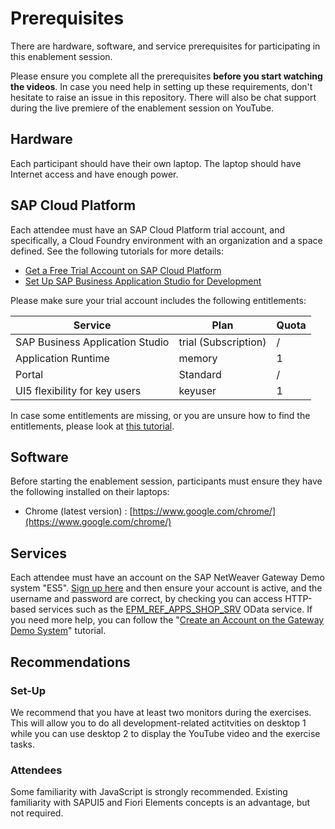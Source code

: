 # Prerequisites

There are hardware, software, and service prerequisites for participating in this enablement session.

Please ensure you complete all the prerequisites **before you start watching the videos**. In case you need help in setting up these requirements, don't hesitate to raise an issue in this repository. There will also be chat support during the live premiere of the enablement session on YouTube.

## Hardware

Each participant should have their own laptop. The laptop should have Internet access and have enough power.

## SAP Cloud Platform

Each attendee must have an SAP Cloud Platform trial account, and specifically, a Cloud Foundry environment with an organization and a space defined. See the following tutorials for more details:

- [Get a Free Trial Account on SAP Cloud Platform](https://developers.sap.com/tutorials/hcp-create-trial-account.html)
- [Set Up SAP Business Application Studio for Development](https://developers.sap.com/tutorials/appstudio-onboarding.html)

Please make sure your trial account includes the following entitlements:


|Service|Plan|Quota|
|-|-|-|
|SAP Business Application Studio|trial (Subscription)|/|
|Application Runtime|memory|1|
|Portal|Standard|/|
|UI5 flexibility for key users |keyuser|1|

In case some entitlements are missing, or you are unsure how to find the entitlements, please look at [this tutorial](https://developers.sap.com/tutorials/cp-cf-entitlements-add.html).


## Software

Before starting the enablement session, participants must ensure they have the following installed on their laptops:

- Chrome (latest version) : [https://www.google.com/chrome/](https://www.google.com/chrome/)

## Services

Each attendee must have an account on the SAP NetWeaver Gateway Demo system "ES5". [Sign up here](https://register.sapdevcenter.com/SUPSignForms/) and then ensure your account is active, and the username and password are correct, by checking you can access HTTP-based services such as the [EPM_REF_APPS_SHOP_SRV](https://sapes5.sapdevcenter.com/sap/opu/odata/sap/EPM_REF_APPS_SHOP_SRV/?sap-client=002) OData service. If you need more help, you can follow the "[Create an Account on the Gateway Demo System](https://developers.sap.com/tutorials/gateway-demo-signup.html)" tutorial.


## Recommendations


### Set-Up
We recommend that you have at least two monitors during the exercises. This will allow you to do all development-related actitvities on desktop 1 while you can use desktop 2 to display the YouTube video and the exercise tasks. 


### Attendees

Some familiarity with JavaScript is strongly recommended. Existing familiarity with SAPUI5 and Fiori Elements concepts is an advantage, but not required.
